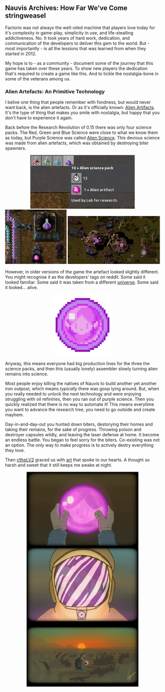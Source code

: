 ## Nauvis Archives: How Far We've Come <author>stringweasel</author>

Factorio was not always the well-oiled machine that players love today for it's complexity in game-play, simplicity in use, and life-stealling addictiveness. No. It took years of hard work, dedication, and communication of the developers to deliver this gem to the world. But - most importantly - is all the lessions that was learned from when they started in 2012. 

My hope is to - as a community - document some of the journey that this game has taken over these years. To show new players the dedication that's required to create a game like this. And to tickle the nostalgia-bone in some of the veterans among us.

### Alien Artefacts: An Primitive Technology

I belive one thing that people remember with fondness, but would never want back, is the alien artefacts. Or as it's officially known: [Alien Artifacts](https://wiki.factorio.com/Alien_artifact). It's the type of thing that makes you smile with nostalgia, but happy that you don't have to experience it again.

Back before the Research Revolution of 0.15 there was only four science packs. The Red, Green and Blue Science were close to what we know them as today, but Purple Science was called [Alien Science](https://wiki.factorio.com/Alien_science_pack). This devious science was made from alien artefacts, which was obtained by destroying biter spawners. 

<center>
<img src="purple_goop/new_goop.png" alt="drawing" width="340"/>

<img src="purple_goop/science.png" alt="drawing" width="200"/>

<img src="purple_goop/Artifact-drops.jpg" alt="drawing" width="300"/>
</center>

However, in older versions of the game the artefact looked slightly different. You might recognise it as the developers' tags on reddit. Some said it looked familiar. Some said it was taken from a different [universe](https://www.reddit.com/r/factorio/comments/526zwk/i_found_the_source_of_the_alien_artifact/). Some said it looked... alive.

<center>
<img src="purple_goop/purple_orb.png" alt="drawing" width="200"/>
</center>

Anyway, this means everyone had big production lines for the three the science packs, and then this (usually lonely) assembler slowly turning alien remains into science. 

Most people enjoy killing the natives of Nauvis to build another yet another iron outpost, which means *typically* there was goop lying around. But, when you really needed to unlock the next technology and were enjoying struggling with oil refiniries, then you ran out of purple science. Then you quickly realized that there is no way to automate it! This means everytime you want to advance the research tree, you need to go outside and create mayhem.

Day-in-and-day-out you hunted down biters, destorying their homes and taking their remains, for the sake of progress. Throwing poison and destroyer capsules wildly, and leaving the laser defense at home. It become an endless battle. You began to feel sorry for the biters. Co-existing was not an option. The only way to make progress is to actively destry everything they love. 

Then [r/theLV2](https://www.reddit.com/user/theLV2/) graced us with [art](https://www.reddit.com/r/factorio/comments/674kkq/a_tribute_to_the_purple_orb_fanart/) that spoke to our hearts. A thought so harsh and sweet that it still keeps me awake at night.

<center>
<img src="purple_goop/tribute_to_the_purple_orb.png" alt="drawing" height="700" />
</center>

